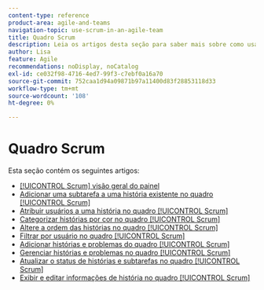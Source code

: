 ```yaml
---
content-type: reference
product-area: agile-and-teams
navigation-topic: use-scrum-in-an-agile-team
title: Quadro Scrum
description: Leia os artigos desta seção para saber mais sobre como usar o quadro Scrum no Workfront.
author: Lisa
feature: Agile
recommendations: noDisplay, noCatalog
exl-id: ce032f98-4716-4ed7-99f3-c7ebf0a16a70
source-git-commit: 752caa1d94a09871b97a11400d83f28853118d33
workflow-type: tm+mt
source-wordcount: '108'
ht-degree: 0%

---
```


# Quadro Scrum

Esta seção contém os seguintes artigos:

* [[!UICONTROL Scrum] visão geral do painel](../../../agile/use-scrum-in-an-agile-team/scrum-board/scrum-board-overview.md)
* [Adicionar uma subtarefa a uma história existente no quadro [!UICONTROL Scrum]](../../../agile/use-scrum-in-an-agile-team/scrum-board/add-a-subtask-to-an-existing-story-scrum.md)
* [Atribuir usuários a uma história no quadro [!UICONTROL Scrum]](../../../agile/use-scrum-in-an-agile-team/scrum-board/assign-users-to-a-story-scrum.md)
* [Categorizar histórias por cor no quadro [!UICONTROL Scrum]](../../../agile/use-scrum-in-an-agile-team/scrum-board/categorize-stories-by-color.md)
* [Altere a ordem das histórias no quadro [!UICONTROL Scrum]](../../../agile/use-scrum-in-an-agile-team/scrum-board/change-order-of-stories.md)
* [Filtrar por usuário no quadro [!UICONTROL Scrum]](../../../agile/use-scrum-in-an-agile-team/scrum-board/filter-by-user-scrum-board.md)
* [Adicionar histórias e problemas do quadro [!UICONTROL Scrum]](../../../agile/use-scrum-in-an-agile-team/scrum-board/add-story-from-scrum-board.md)
* [Gerenciar histórias e problemas no quadro [!UICONTROL Scrum]](../../../agile/use-scrum-in-an-agile-team/scrum-board/manage-scrum-board.md)
* [Atualizar o status de histórias e subtarefas no quadro [!UICONTROL Scrum]](../../../agile/use-scrum-in-an-agile-team/scrum-board/update-status-of-stories-and-subtasks.md)
* [Exibir e editar informações de história no quadro [!UICONTROL Scrum]](../../../agile/use-scrum-in-an-agile-team/scrum-board/view-and-edit-story-info.md)
